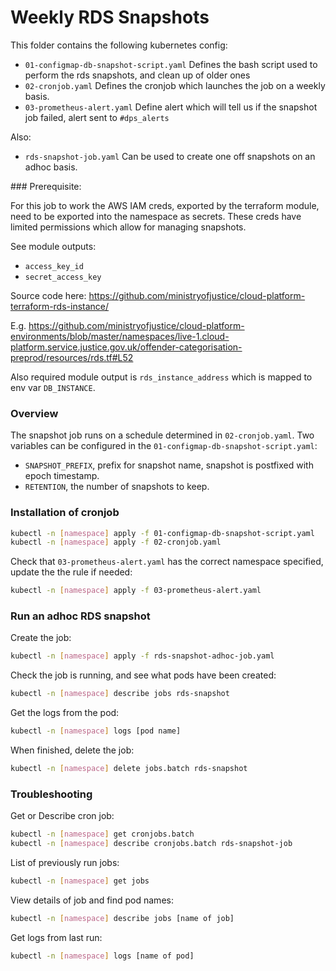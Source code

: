 # Weekly RDS Snapshots

This folder contains the following kubernetes config:

- `01-configmap-db-snapshot-script.yaml` Defines the bash script used to perform the rds snapshots, and clean up of older ones 
- `02-cronjob.yaml` Defines the cronjob which launches the job on a weekly basis.
- `03-prometheus-alert.yaml` Define alert which will tell us if the snapshot job failed, alert sent to `#dps_alerts`

Also:

- `rds-snapshot-job.yaml` Can be used to create one off snapshots on an adhoc basis.

### Prerequisite:

For this job to work the AWS IAM creds, exported by the terraform module, need to be exported into the namespace as secrets.  These creds have limited permissions which allow for managing snapshots.

See module outputs:
 - `access_key_id`
 - `secret_access_key`

Source code here: <https://github.com/ministryofjustice/cloud-platform-terraform-rds-instance/>

E.g. <https://github.com/ministryofjustice/cloud-platform-environments/blob/master/namespaces/live-1.cloud-platform.service.justice.gov.uk/offender-categorisation-preprod/resources/rds.tf#L52>

Also required module output is `rds_instance_address` which is mapped to env var `DB_INSTANCE`.

### Overview

The snapshot job runs on a schedule determined in `02-cronjob.yaml`.  Two variables can be configured in the `01-configmap-db-snapshot-script.yaml`:

- `SNAPSHOT_PREFIX`, prefix for snapshot name, snapshot is postfixed with epoch timestamp.
- `RETENTION`, the number of snapshots to keep.

### Installation of cronjob

```bash
kubectl -n [namespace] apply -f 01-configmap-db-snapshot-script.yaml
kubectl -n [namespace] apply -f 02-cronjob.yaml
```

Check that `03-prometheus-alert.yaml` has the correct namespace specified, update the the rule if needed:

```bash
kubectl -n [namespace] apply -f 03-prometheus-alert.yaml
```

### Run an adhoc RDS snapshot

Create the job:

```bash
kubectl -n [namespace] apply -f rds-snapshot-adhoc-job.yaml
```

Check the job is running, and see what pods have been created:

```bash
kubectl -n [namespace] describe jobs rds-snapshot
```

Get the logs from the pod:

```bash
kubectl -n [namespace] logs [pod name]
```

When finished, delete the job:

```bash
kubectl -n [namespace] delete jobs.batch rds-snapshot
```

### Troubleshooting

Get or Describe cron job:

```bash
kubectl -n [namespace] get cronjobs.batch
kubectl -n [namespace] describe cronjobs.batch rds-snapshot-job
```

List of previously run jobs:

```bash
kubectl -n [namespace] get jobs
```

View details of job and find pod names:

```bash
kubectl -n [namespace] describe jobs [name of job]
```

Get logs from last run:

```bash
kubectl -n [namespace] logs [name of pod]
```
